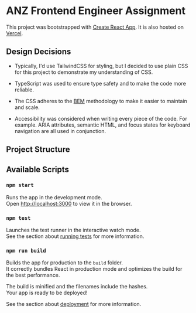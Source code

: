 # ANZ Frontend Engineer Assignment

This project was bootstrapped with [Create React App](https://github.com/facebook/create-react-app). It is also hosted on [Vercel](https://anz-fe-assignment.vercel.app/).

## Design Decisions

-   Typically, I'd use TailwindCSS for styling, but I decided to use plain CSS for this project to demonstrate my understanding of CSS.

-   TypeScript was used to ensure type safety and to make the code more reliable.

-   The CSS adheres to the [BEM](http://getbem.com/) methodology to make it easier to maintain and scale.

-   Accessibility was considered when writing every piece of the code. For example. ARIA attributes, semantic HTML, and focus states for keyboard navigation are all used in conjunction.

## Project Structure

## Available Scripts

### `npm start`

Runs the app in the development mode.\
Open [http://localhost:3000](http://localhost:3000) to view it in the browser.

### `npm test`

Launches the test runner in the interactive watch mode.\
See the section about [running tests](https://facebook.github.io/create-react-app/docs/running-tests) for more information.

### `npm run build`

Builds the app for production to the `build` folder.\
It correctly bundles React in production mode and optimizes the build for the best performance.

The build is minified and the filenames include the hashes.\
Your app is ready to be deployed!

See the section about [deployment](https://facebook.github.io/create-react-app/docs/deployment) for more information.
